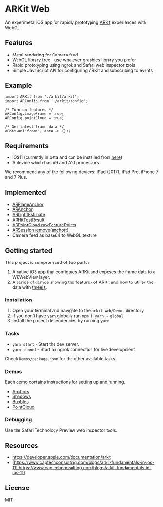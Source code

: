 # ARKit Web

An experimetal iOS app for rapidly prototyping [ARKit](https://developer.apple.com/arkit/) experiences with WebGL.

## Features

* Metal rendering for Camera feed
* WebGL library free - use whatever graphics library you prefer
* Rapid prototyping using ngrok and Safari web inspector tools
* Simple JavaScript API for configuring ARKit and subscribing to events

## Example

```
import ARKit from './arkit/arkit';
import ARConfig from './arkit/config';

/* Turn on features */
ARConfig.imageFrame = true;
ARConfig.pointCloud = true;

/* Get latest frame data */
ARKit.on('frame', data => {});
```

## Requirements

* iOS11 (currently in beta and can be installed from [here](https://beta.apple.com/sp/betaprogram/))
* A device which has A9 and A10 processors

We recommend any of the following devices: iPad (2017), iPad Pro, iPhone 7 and 7 Plus.

## Implemented

* [ARPlaneAnchor](https://developer.apple.com/documentation/arkit/arplaneanchor)
* [ARAnchor](https://developer.apple.com/documentation/arkit/aranchor)
* [ARLightEstimate](https://developer.apple.com/documentation/arkit/arlightestimate)
* [ARHitTestResult](https://developer.apple.com/documentation/arkit/arhittestresult)
* [ARPointCloud rawFeaturePoints](https://developer.apple.com/documentation/arkit/arframe/2887449-rawfeaturepoints)
* [ARSession remove(anchor:)](https://developer.apple.com/documentation/arkit/arsession/2865607-remove)
* Camera feed as base64 to WebGL texture

## Getting started

This project is compromised of two parts:

1. A native iOS app that configures ARKit and exposes the frame data to a WKWebView layer.
2. A series of demos showing the features of ARKit and how to utilise the data with [threejs](https://threejs.org/).

### Installation

1. Open your terminal and navigate to the `arkit-web/Demos` directory
2. If you don't have `yarn` globally run `npm i yarn --global`
3. Install the project dependencies by running `yarn`

### Tasks

* `yarn start` - Start the dev server.
* `yarn tunnel` - Start an ngrok connection for live development

Check `Demos/package.json` for the other available tasks.

### Demos

Each demo contains instructions for setting up and running. 

* [Anchors](Demos/src/js/demos/index/README.md)
* [Shadows](Demos/src/js/demos/shadows/README.md)
* [Bubbles](Demos/src/js/demos/bubbles/README.md)
* [PointCloud](Demos/src/js/demos/pointcloud/README.md)

### Debugging

Use the [Safari Technology Preview](https://developer.apple.com/safari/technology-preview/) web inspector tools.


## Resources

* https://developer.apple.com/documentation/arkit
* [https://www.captechconsulting.com/blogs/arkit-fundamentals-in-ios-11](https://www.captechconsulting.com/blogs/arkit-fundamentals-in-ios-11)

## License

[MIT](LICENSE.md)
